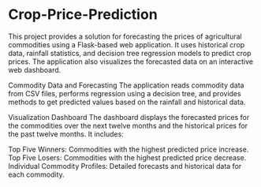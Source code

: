 # Crop-Price-Prediction

This project provides a solution for forecasting the prices of agricultural commodities using a Flask-based web application. It uses historical crop data, rainfall statistics, and decision tree regression models to predict crop prices. The application also visualizes the forecasted data on an interactive web dashboard.

Commodity Data and Forecasting
The application reads commodity data from CSV files, performs regression using a decision tree, and provides methods to get predicted values based on the rainfall and historical data.

Visualization Dashboard
The dashboard displays the forecasted prices for the commodities over the next twelve months and the historical prices for the past twelve months. It includes:

Top Five Winners: Commodities with the highest predicted price increase.
Top Five Losers: Commodities with the highest predicted price decrease.
Individual Commodity Profiles: Detailed forecasts and historical data for each commodity.
